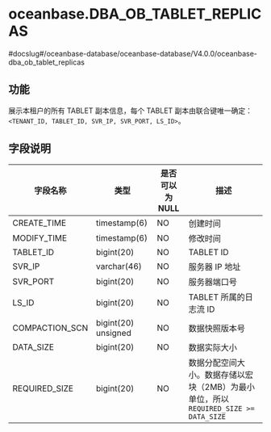 oceanbase.DBA_OB_TABLET_REPLICAS
=====================================================

#docslug#/oceanbase-database/oceanbase-database/V4.0.0/oceanbase-dba_ob_tablet_replicas

功能
-------------------

展示本租户的所有 TABLET 副本信息，每个 TABLET 副本由联合键唯一确定：`<TENANT_ID, TABLET_ID, SVR_IP, SVR_PORT, LS_ID>`。

字段说明
----------------------

|     字段名称      |     类型      | 是否可以为 NULL |                             描述                             |
|---------------|-------------|------------|------------------------------------------------------------|
| CREATE_TIME     | timestamp(6)  | NO         | 创建时间                                                  |
| MODIFY_TIME     | timestamp(6)  | NO         | 修改时间                                                  |
| TABLET_ID     | bigint(20)  | NO         | TABLET ID                                                  |
| SVR_IP        | varchar(46) | NO         | 服务器 IP 地址                                                  |
| SVR_PORT      | bigint(20)  | NO         | 服务器端口号                                                     |
| LS_ID         | bigint(20)  | NO         | TABLET 所属的日志流 ID                                           |
| COMPACTION_SCN  | bigint(20) unsigned  | NO         | 数据快照版本号                                                      |
| DATA_SIZE     | bigint(20)  | NO         | 数据实际大小                                                     |
| REQUIRED_SIZE | bigint(20)  | NO         | 数据分配空间大小。数据存储以宏块（2MB）为最小单位，所以 `REQUIRED_SIZE >= DATA_SIZE` |
